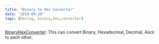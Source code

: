 ```yaml
---
title: "Binary to Hex Converter"
date: "2019-09-20"
tags: [Devlog, binary,hex,converter]
---
```


[BinaryHexConverter](https://binaryhexconverter.com): This can convert Binary, Hexadecimal, Decimal, Ascii to each other.



